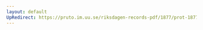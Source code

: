 ```yaml
---
layout: default
UpRedirect: https://pruto.im.uu.se/riksdagen-records-pdf/1877/prot-1877--ak--032/prot-1877--ak--032_004.pdf
---
```

